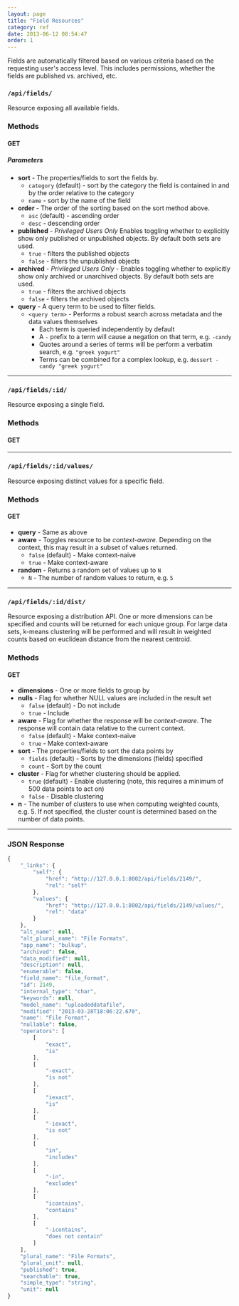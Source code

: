 ```yaml
---
layout: page
title: "Field Resources"
category: ref
date: 2013-06-12 08:54:47
order: 1
---
```


Fields are automatically filtered based on various criteria based on the requesting user's access level. This includes permissions, whether the fields are published vs. archived, etc.

### `/api/fields/`

Resource exposing all available fields.

### Methods

#### GET

##### Parameters

- **sort** - The properties/fields to sort the fields by.
    - `category` (default) - sort by the category the field is contained in and by the order relative to the category
    - `name` - sort by the name of the field
- **order** - The order of the sorting based on the sort method above.
    - `asc` (default) - ascending order
    - `desc` - descending order
- **published** - _Privileged Users Only_ Enables toggling whether to explicitly show only published or unpublished objects. By default both sets are used.
    - `true` - filters the published objects
    - `false` - filters the unpublished objects
- **archived** - _Privileged Users Only_ - Enables toggling whether to explicitly show only archived or unarchived objects. By default both sets are used.
    - `true` - filters the archived objects
    - `false` - filters the archived objects
- **query** - A query term to be used to filter fields.
    - `<query term>` - Performs a robust search across metadata and the data values themselves
        - Each term is queried independently by default
        - A `-` prefix to a term will cause a negation on that term, e.g. `-candy`
        - Quotes around a series of terms will be perform a verbatim search, e.g. `"greek yogurt"`
        - Terms can be combined for a complex lookup, e.g. `dessert -candy "greek yogurt"`

---

### `/api/fields/:id/`

Resource exposing a single field.

### Methods

#### GET


---

### `/api/fields/:id/values/`

Resource exposing distinct values for a specific field.

### Methods

#### GET

- **query** - Same as above
- **aware** - Toggles resource to be _context-aware_. Depending on the context, this may result in a subset of values returned.
    - `false` (default) - Make context-naive
    - `true` - Make context-aware
- **random** - Returns a random set of values up to `N`
    - `N` - The number of random values to return, e.g. `5`

---

### `/api/fields/:id/dist/`

Resource exposing a distribution API. One or more dimensions can be specified and counts will be returned for each unique group. For large data sets, k-means clustering will be performed and will result in weighted counts based on euclidean distance from the nearest centroid.

### Methods

#### GET

- **dimensions** - One or more fields to group by
- **nulls** - Flag for whether NULL values are included in the result set
    - `false` (default) - Do not include
    - `true` - Include
- **aware** - Flag for whether the response will be _context-aware_. The response will contain data relative to the current context.
    - `false` (default) - Make context-naive
    - `true` - Make context-aware
- **sort** - The properties/fields to sort the data points by
    - `fields` (default) - Sorts by the dimensions (fields) specified
    - `count` - Sort by the count
- **cluster** - Flag for whether clustering should be applied.
    - `true` (default) - Enable clustering (note, this requires a minimum of 500 data points to act on)
    - `false` - Disable clustering
- **n** - The number of clusters to use when computing weighted counts, e.g. 5. If not specified, the cluster count is determined based on the number of data points.

___

### JSON Response

```javascript
{
    "_links": {
        "self": {
            "href": "http://127.0.0.1:8002/api/fields/2149/", 
            "rel": "self"
        }, 
        "values": {
            "href": "http://127.0.0.1:8002/api/fields/2149/values/", 
            "rel": "data"
        }
    }, 
    "alt_name": null, 
    "alt_plural_name": "File Formats", 
    "app_name": "bulkup", 
    "archived": false, 
    "data_modified": null, 
    "description": null, 
    "enumerable": false, 
    "field_name": "file_format", 
    "id": 2149, 
    "internal_type": "char", 
    "keywords": null, 
    "model_name": "uploadeddatafile", 
    "modified": "2013-03-28T18:06:22.670", 
    "name": "File Format", 
    "nullable": false, 
    "operators": [
        [
            "exact", 
            "is"
        ], 
        [
            "-exact", 
            "is not"
        ], 
        [
            "iexact", 
            "is"
        ], 
        [
            "-iexact", 
            "is not"
        ], 
        [
            "in", 
            "includes"
        ], 
        [
            "-in", 
            "excludes"
        ], 
        [
            "icontains", 
            "contains"
        ], 
        [
            "-icontains", 
            "does not contain"
        ]
    ], 
    "plural_name": "File Formats", 
    "plural_unit": null, 
    "published": true, 
    "searchable": true, 
    "simple_type": "string", 
    "unit": null
}
```
